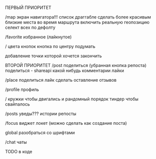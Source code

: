 ПЕРВЫЙ ПРИОРИТЕТ

/map
экран навигатора!!!
список драггабле сделать более красивым
близкие места во время маршрута
включить реальную геопозицию
селект всех по дефолту

/favorite
избранное (лайкнутое)

/
цвета кнопок
кнопка по центру подумать

добавление точки которой хочется закончить



ВТОРОЙ ПРИОРИТЕТ
/post
поделиться (убранная кнопка репоста)
поделиться - shareapi какой нибудь
комментарии
лайки

/place
поделиться
лайк
сделать оставление отзывов

/profile
профиль

/
кружки чтобы двигались и рандомный порядок
тиндер чтобы свайпалось

/posts
уведы???
истории
репосты

/focus
виджет локет (можно сделать как создание поста)

global
разобраться со шрифтами

/chat
чаты


TODO в коде